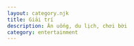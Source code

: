```yaml
---
layout: category.njk
title: Giải trí
description: Ăn uống, du lịch, chơi bời
category: entertainment
---
```

